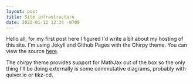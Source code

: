 ```yaml
---
layout: post
title: Site infrastructure
date: 2022-01-12 12:34 -0700
---
```


Hello all, for my first post here I figured I'd write a bit about my hosting of this site.
I'm using Jekyll and Github Pages with the Chirpy theme. You can view the source [here](https://github.com/Fiona1729/Fiona1729.github.io).

The chirpy theme provides support for MathJax out of the box so the only thing I'll be doing externally is some
commutative diagrams, probably with quiver.io or tikz-cd.
